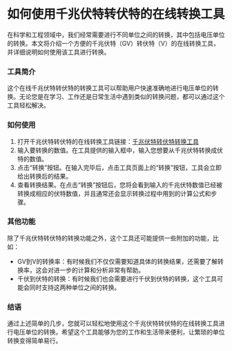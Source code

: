如何使用千兆伏特转伏特的在线转换工具
==================

在科学和工程领域中，我们经常需要进行不同单位之间的转换，其中包括电压单位的转换。本文将介绍一个方便的千兆伏特（GV）转伏特（V）的在线转换工具，并详细说明如何使用该工具进行转换。

### 工具简介

这个在线千兆伏特转伏特的转换工具可以帮助用户快速准确地进行电压单位的转换。无论您是在学习、工作还是日常生活中遇到类似的转换问题，都可以通过这个工具轻松解决。

### 如何使用

1. 打开千兆伏特转伏特的在线转换工具链接：[千兆伏特转伏特转换工具](https://www.onlinecalculatorsfree.com/zh-tw/convert/gigavolts-to-volts.html)
2. 输入要转换的数值。在工具提供的输入框中，输入您想要从千兆伏特转换成伏特的数值。
3. 点击“转换”按钮。在输入完毕后，点击工具页面上的“转换”按钮，工具会立即给出转换后的结果。
4. 查看转换结果。在点击“转换”按钮后，您将会看到输入的千兆伏特数值已经被转换成相应的伏特数值，并且通常还会显示转换过程中用到的计算公式和步骤。

### 其他功能

除了千兆伏特转伏特的转换功能之外，这个工具还可能提供一些附加的功能，比如：

- GV到V的转换率：有时候我们不仅仅需要知道具体的转换结果，还需要了解转换率，这会对进一步的计算和分析非常有帮助。
- 千伏到伏特的转换：有时候我们也会需要进行千伏到伏特的转换，这个工具可能会同时支持这两种单位之间的转换。

### 结语

通过上述简单的几步，您就可以轻松地使用这个千兆伏特转伏特的在线转换工具进行电压单位的转换。希望这个工具能够为您的工作和生活带来便利，让繁琐的单位转换变得简单易行。